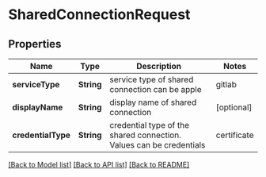 # SharedConnectionRequest

## Properties
Name | Type | Description | Notes
------------ | ------------- | ------------- | -------------
**serviceType** | **String** | service type of shared connection can be apple|gitlab|googleplay|jira|applecertificate | 
**displayName** | **String** | display name of shared connection | [optional] 
**credentialType** | **String** | credential type of the shared connection. Values can be credentials|certificate | [optional] [default to .credentials]

[[Back to Model list]](../README.md#documentation-for-models) [[Back to API list]](../README.md#documentation-for-api-endpoints) [[Back to README]](../README.md)


